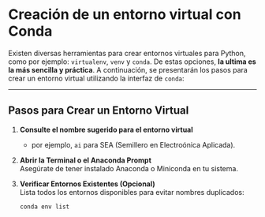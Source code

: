 # Creación de un entorno virtual con Conda

Existen diversas herramientas para crear entornos virtuales para Python, como por ejemplo: `virtualenv`, `venv` y `conda`. De estas opciones, **la ultima es la más sencilla y práctica**. A continuación, se presentarán los pasos para crear un entorno virtual utilizando la interfaz de `conda`:

---
## Pasos para Crear un Entorno Virtual

1. **Consulte el nombre sugerido para el entorno virtual**
   * por ejemplo, `ai` para SEA (Semillero en Electroónica Aplicada).
3. **Abrir la Terminal o el Anaconda Prompt**  
   Asegúrate de tener instalado Anaconda o Miniconda en tu sistema.

4. **Verificar Entornos Existentes (Opcional)**  
   Lista todos los entornos disponibles para evitar nombres duplicados:  
   ```bash
   conda env list
